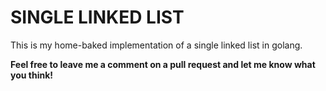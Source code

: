 # SINGLE LINKED LIST
This is my home-baked implementation of a single linked list in golang.

**Feel free to leave me a comment on a pull request and let me know what you think!**
